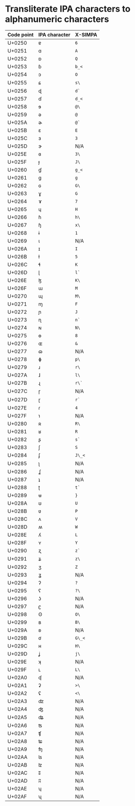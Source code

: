 # Transliterate IPA characters to alphanumeric characters

|Code point|IPA character|X-SIMPA|
|----------|-------------|-------|
U+0250|ɐ|`` 6 ``
U+0251|ɑ|`` A ``
U+0252|ɒ|`` Q ``
U+0253|ɓ|`` b_< ``
U+0254|ɔ|`` O ``
U+0255|ɕ|`` s\ ``
U+0256|ɖ|`` d` ``
U+0257|ɗ|`` d_< ``
U+0258|ɘ|`` @\ ``
U+0259|ə|`` @ ``
U+025A|ɚ|`` @` ``
U+025B|ɛ|`` E ``
U+025C|ɜ|`` 3 ``
U+025D|ɝ|N/A
U+025E|ɞ|`` 3\ ``
U+025F|ɟ|`` J\ ``
U+0260|ɠ|`` g_< ``
U+0261|ɡ|`` g ``
U+0262|ɢ|`` G\ ``
U+0263|ɣ|`` G ``
U+0264|ɤ|`` 7 ``
U+0265|ɥ|`` H ``
U+0266|ɦ|`` h\ ``
U+0267|ɧ|`` x\ ``
U+0268|ɨ|`` 1 ``
U+0269|ɩ|N/A
U+026A|ɪ|`` I ``
U+026B|ɫ|`` 5 ``
U+026C|ɬ|`` K ``
U+026D|ɭ|`` l` ``
U+026E|ɮ|`` K\ ``
U+026F|ɯ|`` M ``
U+0270|ɰ|`` M\ ``
U+0271|ɱ|`` F ``
U+0272|ɲ|`` J ``
U+0273|ɳ|`` n` ``
U+0274|ɴ|`` N\ ``
U+0275|ɵ|`` 8 ``
U+0276|ɶ|`` & ``
U+0277|ɷ|N/A
U+0278|ɸ|`` p\ ``
U+0279|ɹ|`` r\ ``
U+027A|ɺ|`` l\ ``
U+027B|ɻ|`` r\` ``
U+027C|ɼ|N/A
U+027D|ɽ|`` r` ``
U+027E|ɾ|`` 4 ``
U+027F|ɿ|N/A
U+0280|ʀ|`` R\ ``
U+0281|ʁ|`` R ``
U+0282|ʂ|`` s` ``
U+0283|ʃ|`` S ``
U+0284|ʄ|`` J\_< ``
U+0285|ʅ|N/A
U+0286|ʆ|N/A
U+0287|ʇ|N/A
U+0288|ʈ|`` t` ``
U+0289|ʉ|`` } ``
U+028A|ʊ|`` U ``
U+028B|ʋ|`` P ``
U+028C|ʌ|`` V ``
U+028D|ʍ|`` W ``
U+028E|ʎ|`` L ``
U+028F|ʏ|`` Y ``
U+0290|ʐ|`` z` ``
U+0291|ʑ|`` z\ ``
U+0292|ʒ|`` Z ``
U+0293|ʓ|N/A
U+0294|ʔ|`` ? ``
U+0295|ʕ|`` ?\ ``
U+0296|ʖ|N/A
U+0297|ʗ|N/A
U+0298|ʘ|`` O\ ``
U+0299|ʙ|`` B\ ``
U+029A|ʚ|N/A
U+029B|ʛ|`` G\_< ``
U+029C|ʜ|`` H\ ``
U+029D|ʝ|`` j\ ``
U+029E|ʞ|N/A
U+029F|ʟ|`` L\ ``
U+02A0|ʠ|N/A
U+02A1|ʡ|`` >\ ``
U+02A2|ʢ|`` <\ ``
U+02A3|ʣ|N/A
U+02A4|ʤ|N/A
U+02A5|ʥ|N/A
U+02A6|ʦ|N/A
U+02A7|ʧ|N/A
U+02A8|ʨ|N/A
U+02A9|ʩ|N/A
U+02AA|ʪ|N/A
U+02AB|ʫ|N/A
U+02AC|ʬ|N/A
U+02AD|ʭ|N/A
U+02AE|ʮ|N/A
U+02AF|ʯ|N/A
